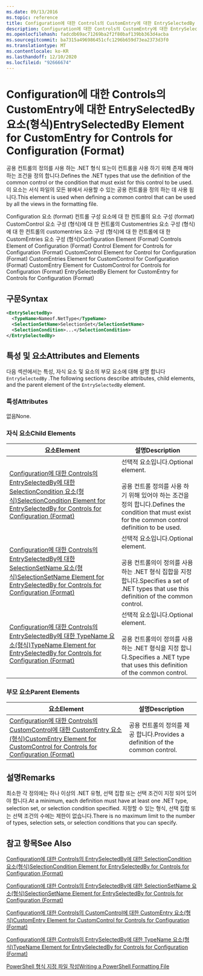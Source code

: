 ```yaml
---
ms.date: 09/13/2016
ms.topic: reference
title: Configuration에 대한 Controls의 CustomEntry에 대한 EntrySelectedBy 요소(형식)
description: Configuration에 대한 Controls의 CustomEntry에 대한 EntrySelectedBy 요소(형식)
ms.openlocfilehash: fadcdb69ac71269ba2f2f80baf139bb363d4acba
ms.sourcegitcommit: ba7315a496986451cfc1296b659d73ea2373d3f0
ms.translationtype: MT
ms.contentlocale: ko-KR
ms.lasthandoff: 12/10/2020
ms.locfileid: "92666674"
---
```

# <a name="entryselectedby-element-for-customentry-for-controls-for-configuration-format"></a><span data-ttu-id="6026b-103">Configuration에 대한 Controls의 CustomEntry에 대한 EntrySelectedBy 요소(형식)</span><span class="sxs-lookup"><span data-stu-id="6026b-103">EntrySelectedBy Element for CustomEntry for Controls for Configuration (Format)</span></span>

<span data-ttu-id="6026b-104">공용 컨트롤의 정의를 사용 하는 .NET 형식 또는이 컨트롤을 사용 하기 위해 존재 해야 하는 조건을 정의 합니다.</span><span class="sxs-lookup"><span data-stu-id="6026b-104">Defines the .NET types that use the definition of the common control or the condition that must exist for this control to be used.</span></span> <span data-ttu-id="6026b-105">이 요소는 서식 파일의 모든 뷰에서 사용할 수 있는 공용 컨트롤을 정의 하는 데 사용 됩니다.</span><span class="sxs-lookup"><span data-stu-id="6026b-105">This element is used when defining a common control that can be used by all the views in the formatting file.</span></span>

<span data-ttu-id="6026b-106">Configuration 요소 (format) 컨트롤 구성 요소에 대 한 컨트롤의 요소 구성 (format) CustomControl 요소 구성 (형식)에 대 한 컨트롤의 Customentries 요소 구성 (형식)에 대 한 컨트롤의 customentries 요소 구성 (형식)에 대 한 컨트롤에 대 한 CustomEntries 요소 구성 (형식)</span><span class="sxs-lookup"><span data-stu-id="6026b-106">Configuration Element (Format) Controls Element of Configuration (Format) Control Element for Controls for Configuration (Format) CustomControl Element for Control for Configuration (Format) CustomEntries Element for CustomControl for Configuration (Format) CustomEntry Element for CustomControl for Controls for Configuration (Format) EntrySelectedBy Element for CustomEntry for Controls for Configuration (Format)</span></span>

## <a name="syntax"></a><span data-ttu-id="6026b-107">구문</span><span class="sxs-lookup"><span data-stu-id="6026b-107">Syntax</span></span>

```xml
<EntrySelectedBy>
  <TypeName>Nameof.NetType</TypeName>
  <SelectionSetName>SelectionSet</SelectionSetName>
  <SelectionCondition>...</SelectionCondition>
</EntrySelectedBy>
```

## <a name="attributes-and-elements"></a><span data-ttu-id="6026b-108">특성 및 요소</span><span class="sxs-lookup"><span data-stu-id="6026b-108">Attributes and Elements</span></span>

<span data-ttu-id="6026b-109">다음 섹션에서는 특성, 자식 요소 및 요소의 부모 요소에 대해 설명 합니다 `EntrySelectedBy` .</span><span class="sxs-lookup"><span data-stu-id="6026b-109">The following sections describe attributes, child elements, and the parent element of the `EntrySelectedBy` element.</span></span>

### <a name="attributes"></a><span data-ttu-id="6026b-110">특성</span><span class="sxs-lookup"><span data-stu-id="6026b-110">Attributes</span></span>

<span data-ttu-id="6026b-111">없음</span><span class="sxs-lookup"><span data-stu-id="6026b-111">None.</span></span>

### <a name="child-elements"></a><span data-ttu-id="6026b-112">자식 요소</span><span class="sxs-lookup"><span data-stu-id="6026b-112">Child Elements</span></span>

|<span data-ttu-id="6026b-113">요소</span><span class="sxs-lookup"><span data-stu-id="6026b-113">Element</span></span>|<span data-ttu-id="6026b-114">설명</span><span class="sxs-lookup"><span data-stu-id="6026b-114">Description</span></span>|
|-------------|-----------------|
|[<span data-ttu-id="6026b-115">Configuration에 대한 Controls의 EntrySelectedBy에 대한 SelectionCondition 요소(형식)</span><span class="sxs-lookup"><span data-stu-id="6026b-115">SelectionCondition Element for EntrySelectedBy for Controls for Configuration (Format)</span></span>](./selectioncondition-element-for-entryselectedby-for-controls-for-configuration-format.md)|<span data-ttu-id="6026b-116">선택적 요소입니다.</span><span class="sxs-lookup"><span data-stu-id="6026b-116">Optional element.</span></span><br /><br /> <span data-ttu-id="6026b-117">공용 컨트롤 정의를 사용 하기 위해 있어야 하는 조건을 정의 합니다.</span><span class="sxs-lookup"><span data-stu-id="6026b-117">Defines the condition that must exist for the common control definition to be used.</span></span>|
|[<span data-ttu-id="6026b-118">Configuration에 대한 Controls의 EntrySelectedBy에 대한 SelectionSetName 요소(형식)</span><span class="sxs-lookup"><span data-stu-id="6026b-118">SelectionSetName Element for EntrySelectedBy for Controls for Configuration (Format)</span></span>](./selectionsetname-element-for-selectioncondition-for-controls-for-configuration-format.md)|<span data-ttu-id="6026b-119">선택적 요소입니다.</span><span class="sxs-lookup"><span data-stu-id="6026b-119">Optional element.</span></span><br /><br /> <span data-ttu-id="6026b-120">공용 컨트롤의이 정의를 사용 하는 .NET 형식 집합을 지정 합니다.</span><span class="sxs-lookup"><span data-stu-id="6026b-120">Specifies a set of .NET types that use this definition of the common control.</span></span>|
|[<span data-ttu-id="6026b-121">Configuration에 대한 Controls의 EntrySelectedBy에 대한 TypeName 요소(형식)</span><span class="sxs-lookup"><span data-stu-id="6026b-121">TypeName Element for EntrySelectedBy for Controls for Configuration (Format)</span></span>](./typename-element-for-entryselectedby-for-controls-for-configuration-format.md)|<span data-ttu-id="6026b-122">선택적 요소입니다.</span><span class="sxs-lookup"><span data-stu-id="6026b-122">Optional element.</span></span><br /><br /> <span data-ttu-id="6026b-123">공용 컨트롤의이 정의를 사용 하는 .NET 형식을 지정 합니다.</span><span class="sxs-lookup"><span data-stu-id="6026b-123">Specifies a .NET type that uses this definition of the common control.</span></span>|

### <a name="parent-elements"></a><span data-ttu-id="6026b-124">부모 요소</span><span class="sxs-lookup"><span data-stu-id="6026b-124">Parent Elements</span></span>

|<span data-ttu-id="6026b-125">요소</span><span class="sxs-lookup"><span data-stu-id="6026b-125">Element</span></span>|<span data-ttu-id="6026b-126">설명</span><span class="sxs-lookup"><span data-stu-id="6026b-126">Description</span></span>|
|-------------|-----------------|
|[<span data-ttu-id="6026b-127">Configuration에 대한 Controls의 CustomControl에 대한 CustomEntry 요소(형식)</span><span class="sxs-lookup"><span data-stu-id="6026b-127">CustomEntry Element for CustomControl for Controls for Configuration (Format)</span></span>](./customentry-element-for-customcontrol-for-controls-for-configuration-format.md)|<span data-ttu-id="6026b-128">공용 컨트롤의 정의를 제공 합니다.</span><span class="sxs-lookup"><span data-stu-id="6026b-128">Provides a definition of the common control.</span></span>|

## <a name="remarks"></a><span data-ttu-id="6026b-129">설명</span><span class="sxs-lookup"><span data-stu-id="6026b-129">Remarks</span></span>

<span data-ttu-id="6026b-130">최소한 각 정의에는 하나 이상의 .NET 유형, 선택 집합 또는 선택 조건이 지정 되어 있어야 합니다.</span><span class="sxs-lookup"><span data-stu-id="6026b-130">At a minimum, each definition must have at least one .NET type, selection set, or selection condition specified.</span></span> <span data-ttu-id="6026b-131">지정할 수 있는 형식, 선택 집합 또는 선택 조건의 수에는 제한이 없습니다.</span><span class="sxs-lookup"><span data-stu-id="6026b-131">There is no maximum limit to the number of types, selection sets, or selection conditions that you can specify.</span></span>

## <a name="see-also"></a><span data-ttu-id="6026b-132">참고 항목</span><span class="sxs-lookup"><span data-stu-id="6026b-132">See Also</span></span>

[<span data-ttu-id="6026b-133">Configuration에 대한 Controls의 EntrySelectedBy에 대한 SelectionCondition 요소(형식)</span><span class="sxs-lookup"><span data-stu-id="6026b-133">SelectionCondition Element for EntrySelectedBy for Controls for Configuration (Format)</span></span>](./selectioncondition-element-for-entryselectedby-for-controls-for-configuration-format.md)

[<span data-ttu-id="6026b-134">Configuration에 대한 Controls의 EntrySelectedBy에 대한 SelectionSetName 요소(형식)</span><span class="sxs-lookup"><span data-stu-id="6026b-134">SelectionSetName Element for EntrySelectedBy for Controls for Configuration (Format)</span></span>](./selectionsetname-element-for-selectioncondition-for-controls-for-configuration-format.md)

[<span data-ttu-id="6026b-135">Configuration에 대한 Controls의 CustomControl에 대한 CustomEntry 요소(형식)</span><span class="sxs-lookup"><span data-stu-id="6026b-135">CustomEntry Element for CustomControl for Controls for Configuration (Format)</span></span>](./customentry-element-for-customcontrol-for-controls-for-configuration-format.md)

[<span data-ttu-id="6026b-136">Configuration에 대한 Controls의 EntrySelectedBy에 대한 TypeName 요소(형식)</span><span class="sxs-lookup"><span data-stu-id="6026b-136">TypeName Element for EntrySelectedBy for Controls for Configuration (Format)</span></span>](./typename-element-for-selectioncondition-for-controls-for-configuration-format.md)

[<span data-ttu-id="6026b-137">PowerShell 형식 지정 파일 작성</span><span class="sxs-lookup"><span data-stu-id="6026b-137">Writing a PowerShell Formatting File</span></span>](./writing-a-powershell-formatting-file.md)
